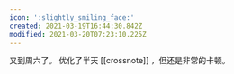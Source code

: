 ```yaml
---
icon: ':slightly_smiling_face:'
created: 2021-03-19T16:44:30.842Z
modified: 2021-03-20T07:23:10.225Z
---
```

又到周六了。
优化了半天 [[crossnote]] ，但还是非常的卡顿。  

